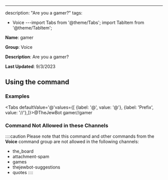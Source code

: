 ---
description: "Are you a gamer?"
tags:
  - Voice
---import Tabs from '@theme/Tabs';
import TabItem from '@theme/TabItem';

**Name**: gamer

**Group**: Voice

**Description**: Are you a gamer?

**Last Updated**: 9/3/2023

## Using the command

### Examples
<Tabs defaultValue='@'values={[ {label: '@', value: '@'}, {label: 'Prefix', value: '//'},]}><TabItem value='@'>@TheJewBot gamer</TabItem><TabItem value='//'>//gamer</TabItem></Tabs>

### Command Not Allowed in these Channels
::::caution Please note that this command and other commands from the **Voice** command group are not allowed in the following channels:
- the_board
- attachment-spam
- games
- thejewbot-suggestions
- quotes
::::